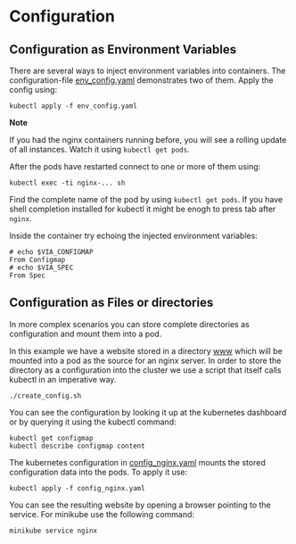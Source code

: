 # Configuration

## Configuration as Environment Variables

There are several ways to inject environment variables into containers. The configuration-file [env_config.yaml](env_config.yaml) demonstrates two of them. Apply the config using:

```
kubectl apply -f env_config.yaml
```

**Note**

If you had the nginx containers running before, you will see a rolling update of all instances. Watch it using `kubectl get pods`.

After the pods have restarted connect to one or more of them using:

```
kubectl exec -ti nginx-... sh
```

Find the complete name of the pod by using `kubectl get pods`. If you have shell completion installed for kubectl it might be enogh to press tab after `nginx`.

Inside the container try echoing the injected environment variables:

```
# echo $VIA_CONFIGMAP
From Configmap
# echo $VIA_SPEC
From Spec
```

## Configuration as Files or directories

In more complex scenarios you can store complete directories as configuration and mount them into a pod.

In this example we have a website stored in a directory [www](www/) which will be mounted into a pod as the source for 
an nginx server. In order to store the directory as a configuration into the cluster we use a script that itself calls kubectl in an imperative way.

```
./create_config.sh
```

You can see the configuration by looking it up at the kubernetes dashboard or by querying it using the kubectl command:

```
kubectl get configmap
kubectl describe configmap content
```
 
The kubernetes configuration in [config_nginx.yaml](config_nginx.yaml) mounts the stored configuration data into the pods. To apply it use:

```
kubectl apply -f config_nginx.yaml 
```

You can see the resulting website by opening a browser pointing to the service. For minikube use the following command:

```
minikube service nginx
```
